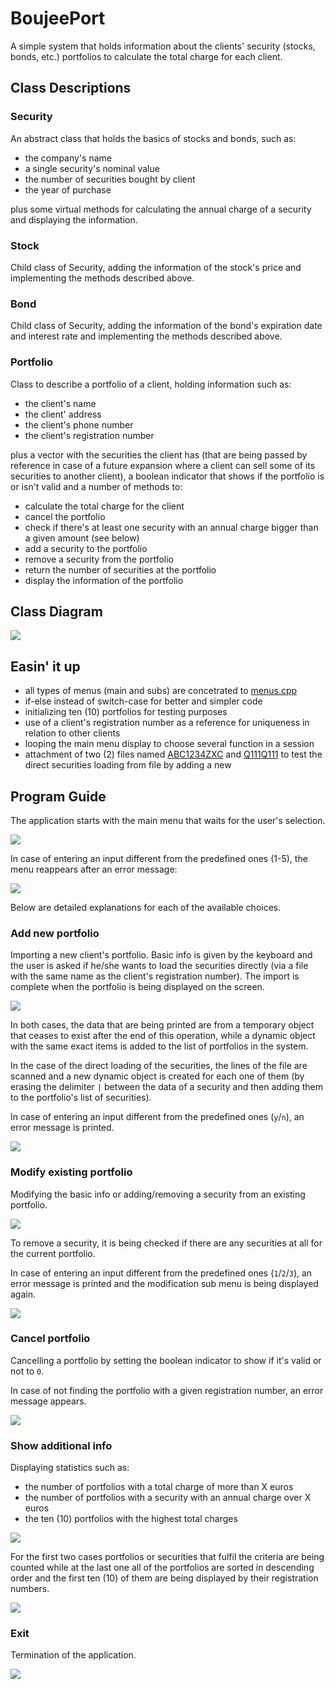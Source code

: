 # BoujeePort
A simple system that holds information about the clients' security (stocks, bonds, etc.) portfolios to calculate the total charge for each client.

## Class Descriptions

### Security

An abstract class that holds the basics of stocks and bonds, such as:

* the company's name
* a single security's nominal value
* the number of securities bought by client
* the year of purchase

plus some virtual methods for calculating the annual charge of a security and displaying the information.


### Stock

Child class of Security, adding the information of the stock's price and implementing the methods described above.


### Bond

Child class of Security, adding the information of the bond's expiration date and interest rate and implementing the methods described above.


### Portfolio

Class to describe a portfolio of a client, holding information such as:

* the client's name
* the client' address
* the client's phone number
* the client's registration number

plus a vector with the securities the client has (that are being passed by reference in case of a future expansion where a client can sell some of its securities to another client), a boolean indicator that shows if the portfolio is or isn't valid and a number of methods to:

* calculate the total charge for the client
* cancel the portfolio
* check if there's at least one security with an annual charge bigger than a given amount (see below)
* add a security to the portfolio
* remove a security from the portfolio
* return the number of securities at the portfolio
* display the information of the portfolio


## Class Diagram

![](readme_pics/classdiagram.png)


## Easin' it up

* all types of menus (main and subs) are concetrated to [menus.cpp](https://github.com/Coursal/BoujeePort/blob/master/menus.cpp)
* if-else instead of switch-case for better and simpler code
* initializing ten (10) portfolios for testing purposes
* use of a client's registration number as a reference for uniqueness in relation to other clients
* looping the main menu display to choose several function in a session
* attachment of two (2) files named [ABC1234ZXC](https://github.com/Coursal/BoujeePort/blob/master/ABC1234ZXC) and [Q111Q111](https://github.com/Coursal/BoujeePort/blob/master/Q111Q111) to test the direct securities loading from file by adding a new 


## Program Guide

The application starts with the main menu that waits for the user's selection. 

![](readme_pics/1_main_1.png)

In case of entering an input different from the predefined ones (1-5), the menu reappears after an error message:

![](readme_pics/2_main_2.png)

Below are detailed explanations for each of the available choices.


### Add new portfolio

Importing a new client's portfolio. Basic info is given by the keyboard and the user is asked if he/she wants to load the securities directly (via a file with the same name as the client's registration number). The import is complete when the portfolio is being displayed on the screen.

![](readme_pics/3_add_1.png)

In both cases, the data that are being printed are from a temporary object that ceases to exist after the end of this operation, while a dynamic object with the same exact items is added to the list of portfolios in the system.

In the case of the direct loading of the securities, the lines of the file are scanned and a new dynamic object is created for each one of them (by erasing the delimiter `|` between the data of a security and then adding them to the portfolio's list of securities). 

In case of entering an input different from the predefined ones (`y`/`n`), an error message is printed.

![](readme_pics/4_add_2.png)


### Modify existing portfolio

Modifying the basic info or adding/removing a security from an existing portfolio.

![](readme_pics/5_mod_1.png)

To remove a security, it is being checked if there are any securities at all for the current portfolio.

In case of entering an input different from the predefined ones (`1`/`2`/`3`), an error message is printed and the modification sub menu is being displayed again.

![](readme_pics/6_mod_2.png)


### Cancel portfolio

Cancelling a portfolio by setting the boolean indicator to show if it's valid or not to `0`.

In case of not finding the portfolio with a given registration number, an error message appears.

![](readme_pics/7_cancel.png)

### Show additional info

Displaying statistics such as:

* the number of portfolios with a total charge of more than X euros
* the number of portfolios with a security with an annual charge over X
euros
* the ten (10) portfolios with the highest total charges

![](readme_pics/8_info_1.png)

For the first two cases portfolios or securities that fulfil the criteria are being counted while at the last one all of the portfolios are sorted in descending order and the first ten (10) of them are being displayed by their registration numbers.

![](readme_pics/9_info_2.png)


### Exit

Termination of the application.

![](readme_pics/10_exit.png)
